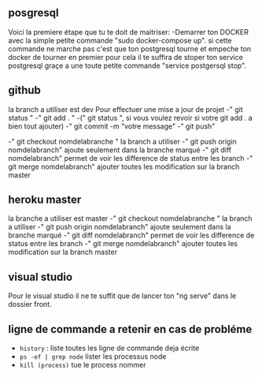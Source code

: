 ## posgresql

Voici la premiere étape que tu te doit de maitriser:
-Demarrer ton DOCKER avec la simple petite commande "sudo docker-compose up".
si cette commande ne marche pas c'est que ton postgresql tourne et empeche ton docker de tourner en premier
pour cela il te suffira de stoper ton service postgresql graçe a une toute petite commande "service postgersql stop".

## github

la branch a utiliser est dev
Pour effectuer une mise a jour de projet
-" git status "
-" git add . "
-(" git status ", si vous voulez revoir si votre git add . a bien tout ajouter)
-" git commit -m "votre message"
-" git push"

-" git checkout nomdelabranche " la branch a utiliser
-" git push origin nomdelabranch" ajoute seulement dans la branche marqué
-" git diff nomdelabranch" permet de voir les difference de status entre les branch
-" git merge nomdelabranch" ajouter toutes les modification sur la branch master

## heroku master

la branche a utiliser est master
-" git checkout nomdelabranche " la branch a utiliser
-" git push origin nomdelabranch" ajoute seulement dans la branche marqué
-" git diff nomdelabranch" permet de voir les difference de status entre les branch
-" git merge nomdelabranch" ajouter toutes les modification sur la branch master

## visual studio

Pour le visual studio il ne te suffit que de lancer ton "ng serve" dans le dossier front.

## ligne de commande a retenir en cas de probléme

- `history` : liste toutes les ligne de commande deja écrite
- `ps -ef | grep node` lister les processus node
- `kill (process)` tue le process nommer
